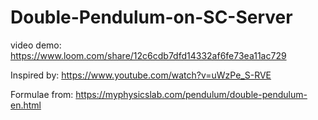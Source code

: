 # Double-Pendulum-on-SC-Server

video demo: https://www.loom.com/share/12c6cdb7dfd14332af6fe73ea11ac729

Inspired by: https://www.youtube.com/watch?v=uWzPe_S-RVE

Formulae from: https://myphysicslab.com/pendulum/double-pendulum-en.html